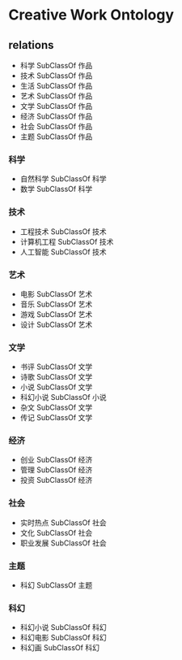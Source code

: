 Creative Work Ontology
========

## relations
- 科学 SubClassOf 作品
- 技术 SubClassOf 作品
- 生活 SubClassOf 作品
- 艺术 SubClassOf 作品
- 文学 SubClassOf 作品
- 经济 SubClassOf 作品
- 社会 SubClassOf 作品
- 主题 SubClassOf 作品

### 科学
- 自然科学 SubClassOf 科学
- 数学 SubClassOf 科学

### 技术
- 工程技术 SubClassOf 技术
- 计算机工程 SubClassOf 技术
- 人工智能 SubClassOf 技术

### 艺术
- 电影 SubClassOf 艺术
- 音乐 SubClassOf 艺术
- 游戏 SubClassOf 艺术
- 设计 SubClassOf 艺术

### 文学
- 书评 SubClassOf 文学
- 诗歌 SubClassOf 文学
- 小说 SubClassOf 文学
- 科幻小说 SubClassOf 小说
- 杂文 SubClassOf 文学
- 传记 SubClassOf 文学

### 经济
- 创业 SubClassOf 经济
- 管理 SubClassOf 经济
- 投资 SubClassOf 经济

### 社会
- 实时热点 SubClassOf 社会
- 文化 SubClassOf 社会
- 职业发展 SubClassOf 社会

### 主题
- 科幻 SubClassOf 主题

### 科幻
- 科幻小说 SubClassOf 科幻
- 科幻电影 SubClassOf 科幻
- 科幻画 SubClassOf 科幻

